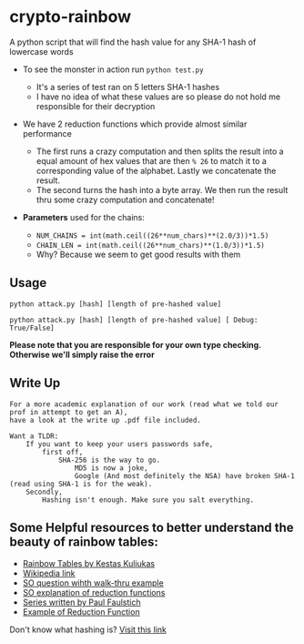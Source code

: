 # crypto-rainbow

A python script that will find the hash value for any SHA-1 hash of lowercase words

* To see the monster in action run `python test.py`
	* It's a series of test ran on 5 letters SHA-1 hashes
	* I have no idea of what these values are so please do not hold me responsible for their decryption


* We have 2 reduction functions which provide almost similar performance
	* The first runs a crazy computation and then splits the result into a equal amount of hex values that are then `% 26` to match it to a corresponding value of the alphabet. Lastly we concatenate the result.
	* The second turns the hash into a byte array. We then run the result thru some crazy computation and concatenate!


* **Parameters** used for the chains:
	* `NUM_CHAINS = int(math.ceil((26**num_chars)**(2.0/3))*1.5)`
	* `CHAIN_LEN = int(math.ceil((26**num_chars)**(1.0/3))*1.5)`
	* Why? Because we seem to get good results with them


## Usage
`python attack.py [hash] [length of pre-hashed value]`

`python attack.py [hash] [length of pre-hashed value] [ Debug: True/False]`

**Please note that you are responsible for your own type checking. Otherwise we'll simply raise the error**

## Write Up
	For a more academic explanation of our work (read what we told our prof in attempt to get an A),
	have a look at the write up .pdf file included.

	Want a TLDR:
		If you want to keep your users passwords safe,
			first off,
				SHA-256 is the way to go.
					MD5 is now a joke,
					Google (And most definitely the NSA) have broken SHA-1 (read using SHA-1 is for the weak).
		Secondly,
			Hashing isn't enough. Make sure you salt everything.

## Some Helpful resources to better understand the beauty of rainbow tables:
* [Rainbow Tables by Kestas Kuliukas](http://kestas.kuliukas.com/RainbowTables/)
* [Wikipedia link](https://en.wikipedia.org/wiki/Rainbow_table)
* [SO question wihth walk-thru example](https://crypto.stackexchange.com/questions/5900/example-rainbow-table-generation)
* [SO explanation of reduction functions](http://stackoverflow.com/questions/5741247/how-does-a-reduction-function-used-with-rainbow-tables-work)
* [Series written by Paul Faulstich](https://stichintime.wordpress.com/2009/04/09/rainbow-tables-part-5-chains-and-rainbow-tables/)
* [Example of Reduction Function](https://crypto.stackexchange.com/questions/37832/how-to-create-reduction-functions-in-rainbow-tables)

Don't know what hashing is? [Visit this link](http://bfy.tw/Bds2)
